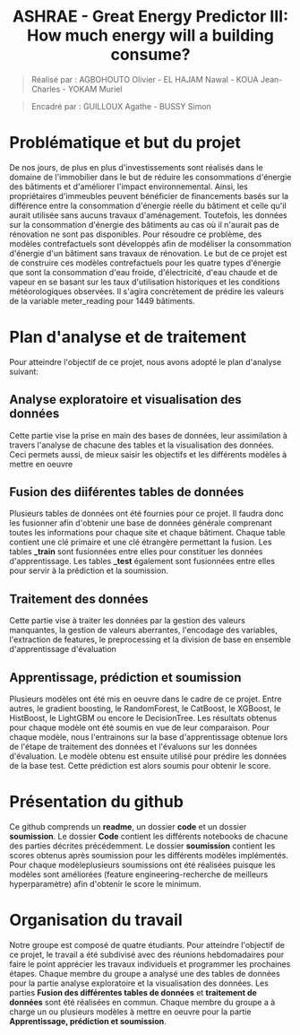 <h1 align="center"> ASHRAE - Great Energy Predictor III: How much energy will a building consume? </h1>

> Réalisé par : AGBOHOUTO Olivier - EL HAJAM Nawal - KOUA Jean-Charles - YOKAM Muriel

> Encadré par : GUILLOUX Agathe - BUSSY Simon 



# Problématique et but du projet

De nos jours, de plus en plus d'investissements sont réalisés dans le domaine de l'immobilier dans le but de réduire les consommations d'énergie des bâtiments et d'améliorer l'impact environnemental.
Ainsi, les propriétaires d'immeubles peuvent bénéficier de financements basés sur la différence entre la consommation d'énergie réelle du bâtiment et celle qu'il aurait utilisée sans aucuns travaux d'aménagement. Toutefois, les données sur la consommation d'énergie des bâtiments au cas où il n'aurait pas de rénovation ne sont pas disponibles.
Pour résoudre ce problème, des modèles contrefactuels sont développés afin de modéliser la consommation d'énergie d'un bâtiment sans travaux de rénovation.
Le but de ce projet est de construire ces modèles contrefactuels pour les quatre types d'énergie que sont la consommation d'eau froide, d'électricité, d'eau chaude et de vapeur en se basant sur les taux d'utilisation historiques et les conditions météorologiques observées. Il s'agira concrètement de prédire les valeurs de la variable meter_reading pour 1449 bâtiments.

# Plan d'analyse et de traitement

Pour atteindre l'objectif de ce projet, nous avons adopté le plan  d'analyse suivant:

## Analyse exploratoire et visualisation des données
Cette partie vise la prise en main des bases de données, leur assimilation à travers l'analyse de chacune des tables et la visualisation des données. Ceci permets aussi, de mieux saisir les objectifs et les différents modèles à mettre en oeuvre

## Fusion des diiférentes tables de données
Plusieurs tables de données ont été fournies pour ce projet. Il faudra donc les fusionner afin d'obtenir une base de données générale comprenant toutes les informations pour chaque site et chaque bâtiment. Chaque table contient une clé primaire et une clé étrangère permettant la fusion.
Les tables **_train** sont fusionnées entre elles pour constituer les données d'apprentissage.
Les tables **_test** également sont fusionnées entre elles pour servir à la prédiction et la soumission.

## Traitement des données
Cette partie vise à traiter les données par la gestion des valeurs manquantes, la gestion de valeurs aberrantes, l'encodage des variables, l'extraction de features, le preprocessing et la division de base en ensemble d'apprentissage d'évaluation

## Apprentissage, prédiction et soumission
Plusieurs modèles ont été mis en oeuvre dans le cadre de ce projet. Entre autres, le gradient boosting, le RandomForest, le CatBoost, le XGBoost, le HistBoost, le LightGBM ou encore le DecisionTree. Les résultats obtenus pour chaque modèle ont été soumis en vue de leur comparaison.
Pour chaque modèle, nous l'entrainons sur la base d'apprentissage obtenue lors de l'étape de traitement des données et l'évaluons sur les données d'évaluation.
Le modèle obtenu est ensuite utilisé pour prédire les données de la base test. Cette prédiction est alors soumis pour obtenir le score.

# Présentation du github

Ce github comprends un **readme**, un dossier **code** et un dossier **soumission**.
Le dossier **Code** contient les différents notebooks de chacune des parties décrites précédemment.
Le dossier **soumission** contient les scores obtenus après soumission pour les différents modèles implémentés. Pour chaque modèleplusieurs soumissions ont été réalisées puisque les modèles sont améliorées (feature engineering-recherche de meilleurs hyperparamètre) afin d'obtenir le score le minimum.

# Organisation du travail

Notre groupe est composé de  quatre étudiants. Pour atteindre l'objectif de ce projet, le travail a été subdivisé avec des réunions hebdomadaires pour faire le point apprécier les travaux individuels et programmer les prochaines étapes. Chaque membre du groupe a analysé une des tables de données pour la partie analyse exploratoire et la visualisation des données. 
Les parties **Fusion des différentes tables de données** et **traitement de données** sont été réalisées en commun. Chaque membre du groupe a à charge un ou plusieurs modèles à mettre en oeuvre pour la partie **Apprentissage, prédiction et soumission**.
